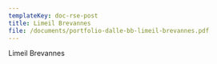 ```yaml
---
templateKey: doc-rse-post
title: Limeil Brevannes
file: /documents/portfolio-dalle-bb-limeil-brevannes.pdf
---
```

Limeil Brevannes